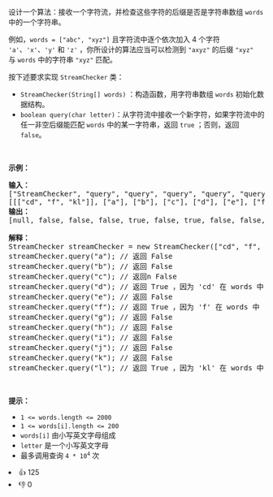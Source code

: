 <p>设计一个算法：接收一个字符流，并检查这些字符的后缀是否是字符串数组 <code>words</code> 中的一个字符串。</p>

<p>例如，<code>words = ["abc", "xyz"]</code> 且字符流中逐个依次加入 4 个字符 <code>'a'</code>、<code>'x'</code>、<code>'y'</code> 和 <code>'z'</code> ，你所设计的算法应当可以检测到&nbsp;<code>"axyz"</code> 的后缀 <code>"xyz"</code> 与&nbsp;<code>words</code> 中的字符串 <code>"xyz"</code> 匹配。</p>

<p>按下述要求实现 <code>StreamChecker</code> 类：</p>

<ul> 
 <li><code>StreamChecker(String[] words)</code> ：构造函数，用字符串数组&nbsp;<code>words</code> 初始化数据结构。</li> 
 <li><code>boolean query(char letter)</code>：从字符流中接收一个新字符，如果字符流中的任一非空后缀能匹配 <code>words</code> 中的某一字符串，返回 <code>true</code> ；否则，返回 <code>false</code>。</li> 
</ul>

<p>&nbsp;</p>

<p><strong>示例：</strong></p>

<pre>
<strong>输入：</strong>
["StreamChecker", "query", "query", "query", "query", "query", "query", "query", "query", "query", "query", "query", "query"]
[[["cd", "f", "kl"]], ["a"], ["b"], ["c"], ["d"], ["e"], ["f"], ["g"], ["h"], ["i"], ["j"], ["k"], ["l"]]
<strong>输出：</strong>
[null, false, false, false, true, false, true, false, false, false, false, false, true]

<strong>解释：</strong>
StreamChecker streamChecker = new StreamChecker(["cd", "f", "kl"]);
streamChecker.query("a"); // 返回 False
streamChecker.query("b"); // 返回 False
streamChecker.query("c"); // 返回n False
streamChecker.query("d"); // 返回 True ，因为 'cd' 在 words 中
streamChecker.query("e"); // 返回 False
streamChecker.query("f"); // 返回 True ，因为 'f' 在 words 中
streamChecker.query("g"); // 返回 False
streamChecker.query("h"); // 返回 False
streamChecker.query("i"); // 返回 False
streamChecker.query("j"); // 返回 False
streamChecker.query("k"); // 返回 False
streamChecker.query("l"); // 返回 True ，因为 'kl' 在 words 中
</pre>

<p>&nbsp;</p>

<p><strong>提示：</strong></p>

<ul> 
 <li><code>1 &lt;= words.length &lt;= 2000</code></li> 
 <li><code>1 &lt;= words[i].length &lt;= 200</code></li> 
 <li><code>words[i]</code> 由小写英文字母组成</li> 
 <li><code>letter</code> 是一个小写英文字母</li> 
 <li>最多调用查询 <code>4 * 10<sup>4</sup></code> 次</li> 
</ul>

<div><li>👍 125</li><li>👎 0</li></div>